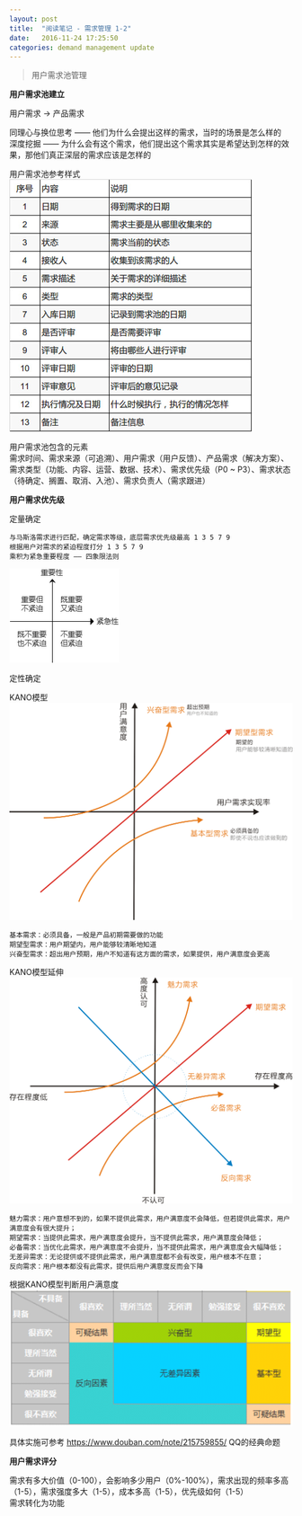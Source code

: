 ```yaml
---
layout: post
title:  "阅读笔记 - 需求管理 1-2"
date:   2016-11-24 17:25:50
categories: demand management update
---
```


> 用户需求池管理  

**用户需求池建立**  

用户需求 -> 产品需求  

同理心与换位思考 —— 他们为什么会提出这样的需求，当时的场景是怎么样的  
深度挖掘 —— 为什么会有这个需求，他们提出这个需求其实是希望达到怎样的效果，那他们真正深层的需求应该是怎样的  

用户需求池参考样式  
![用户需求池参考样式](/image/需求池表格.jpg)   

用户需求池包含的元素  
需求时间、需求来源（可追溯）、用户需求（用户反馈）、产品需求（解决方案）、需求类型（功能、内容、运营、数据、技术）、需求优先级（P0 ~ P3）、需求状态（待确定、搁置、取消、入池）、需求负责人（需求跟进）

**用户需求优先级**  

定量确定  

	与马斯洛需求进行匹配，确定需求等级，底层需求优先级最高 1 3 5 7 9   
	根据用户对需求的紧迫程度打分 1 3 5 7 9  
	乘积为紧急重要程度 —— 四象限法则  

![四象限法则](/image/四象限法则.png) 

定性确定  

KANO模型
![KANO模型](/image/KANO模型.png)  

	基本需求：必须具备，一般是产品初期需要做的功能  
	期望型需求：用户期望内，用户能够较清晰地知道   
	兴奋型需求：超出用户预期，用户不知道有这方面的需求，如果提供，用户满意度会更高  

KANO模型延伸
![KANO模型延伸](/image/KANO模型延伸.png)  

	魅力需求：用户意想不到的，如果不提供此需求，用户满意度不会降低，但若提供此需求，用户满意度会有很大提升；  
	期望需求：当提供此需求，用户满意度会提升，当不提供此需求，用户满意度会降低；  
	必备需求：当优化此需求，用户满意度不会提升，当不提供此需求，用户满意度会大幅降低；  
	无差异需求：无论提供或不提供此需求，用户满意度都不会有改变，用户根本不在意；  
	反向需求：用户根本都没有此需求，提供后用户满意度反而会下降  

根据KANO模型判断用户满意度  
![KANO模型结果](/image/KANO模型结果.png)

具体实施可参考 <https://www.douban.com/note/215759855/> QQ的经典命题    

**用户需求评分**  

需求有多大价值（0-100），会影响多少用户（0%-100%），需求出现的频率多高（1-5），需求强度多大（1-5），成本多高（1-5），优先级如何（1-5）    
需求转化为功能  
